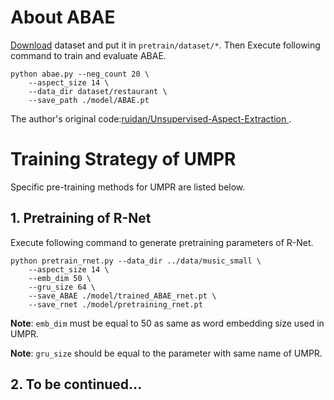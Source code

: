 
# About ABAE

[Download](https://drive.google.com/open?id=1L4LRi3BWoCqJt5h45J2GIAW9eP_zjiNc)
dataset and put it in `pretrain/dataset/*`.
Then Execute following command to train and evaluate ABAE.

```shell script
python abae.py --neg_count 20 \
    --aspect_size 14 \
    --data_dir dataset/restaurant \
    --save_path ./model/ABAE.pt
```

The author's original code:[ruidan/Unsupervised-Aspect-Extraction
](https://github.com/ruidan/Unsupervised-Aspect-Extraction).


# Training Strategy of UMPR

Specific pre-training methods for UMPR are listed below.

## 1. Pretraining of R-Net

Execute following command to generate pretraining parameters of R-Net. 
```shell script
python pretrain_rnet.py --data_dir ../data/music_small \
    --aspect_size 14 \
    --emb_dim 50 \
    --gru_size 64 \
    --save_ABAE ./model/trained_ABAE_rnet.pt \
    --save_rnet ./model/pretraining_rnet.pt
```
**Note**: `emb_dim` must be equal to 50 as same as word embedding size used in UMPR.

**Note**: `gru_size` should be equal to the parameter with same name of UMPR.

## 2. To be continued...
